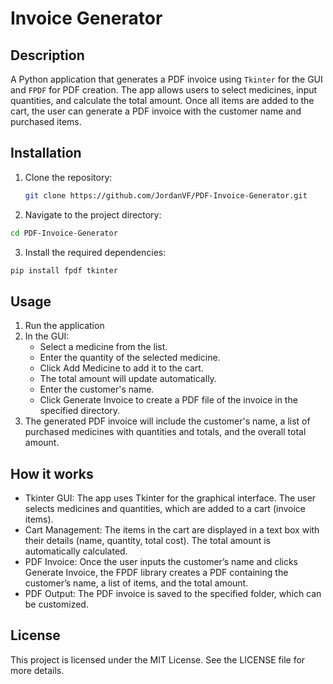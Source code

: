 # Invoice Generator


## Description
A Python application that generates a PDF invoice using `Tkinter` for the GUI and `FPDF` for PDF creation. The app allows users to select medicines, input quantities, and calculate the total amount. Once all items are added to the cart, the user can generate a PDF invoice with the customer name and purchased items.

## Installation 
1. Clone the repository:
   ```bash
   git clone https://github.com/JordanVF/PDF-Invoice-Generator.git
2. Navigate to the project directory: 
```bash
cd PDF-Invoice-Generator
```
3. Install the required dependencies:
```bash
pip install fpdf tkinter
```
 
## Usage
1. Run the application
2. In the GUI:
    - Select a medicine from the list.
    - Enter the quantity of the selected medicine.
    - Click Add Medicine to add it to the cart.
    - The total amount will update automatically.
    - Enter the customer's name.
    - Click Generate Invoice to create a PDF file of the invoice in the specified directory.
3. The generated PDF invoice will include the customer's name, a list of purchased medicines with quantities and totals, and the overall total amount.

## How it works
- Tkinter GUI: The app uses Tkinter for the graphical interface. The user selects medicines and quantities, which are added to a cart (invoice items).
- Cart Management: The items in the cart are displayed in a text box with their details (name, quantity, total cost). The total amount is automatically calculated.
- PDF Invoice: Once the user inputs the customer’s name and clicks Generate Invoice, the FPDF library creates a PDF containing the customer’s name, a list of items, and the total amount.
- PDF Output: The PDF invoice is saved to the specified folder, which can be customized.

## License

This project is licensed under the MIT License. See the LICENSE file for more details.


